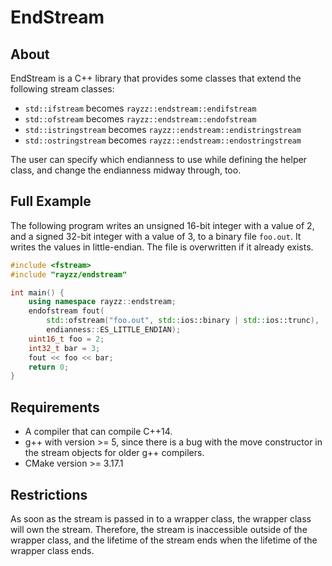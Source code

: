 # EndStream

## About

EndStream is a C++ library that provides some classes that extend the following stream classes:

- `std::ifstream` becomes `rayzz::endstream::endifstream`
- `std::ofstream` becomes `rayzz::endstream::endofstream`
- `std::istringstream` becomes `rayzz::endstream::endistringstream`
- `std::ostringstream` becomes `rayzz::endstream::endostringstream`

The user can specify which endianness to use while defining the helper class, 
and change the endianness midway through, too.

## Full Example

The following program writes an unsigned 16-bit integer with a value of 2,
and a signed 32-bit integer with a value of 3,
to a binary file `foo.out`. It writes the values in little-endian.
The file is overwritten if it already exists.

```cpp
#include <fstream>
#include "rayzz/endstream"

int main() {
    using namespace rayzz::endstream;
    endofstream fout(
        std::ofstream("foo.out", std::ios::binary | std::ios::trunc),
        endianness::ES_LITTLE_ENDIAN);
    uint16_t foo = 2;
    int32_t bar = 3;
    fout << foo << bar;
    return 0;
}
```

## Requirements

- A compiler that can compile C++14.
- g++ with version >= 5, since there is a bug with the move constructor in the stream objects for older g++ compilers.
- CMake version >= 3.17.1

## Restrictions

As soon as the stream is passed in to a wrapper class, the wrapper class will own the stream.
Therefore, the stream is inaccessible outside of the wrapper class, and the lifetime of the stream ends when the lifetime of the wrapper class ends.